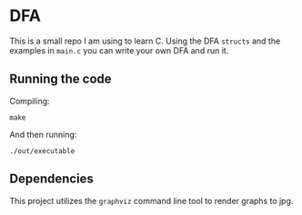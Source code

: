 # DFA
This is a small repo I am using to learn C. Using the DFA `structs` and the examples in `main.c` you can write your own DFA and run it.

## Running the code
Compiling:
```
make
```

And then running:
```
./out/executable
```

## Dependencies
This project utilizes the `graphviz` command line tool to render graphs to jpg. 

